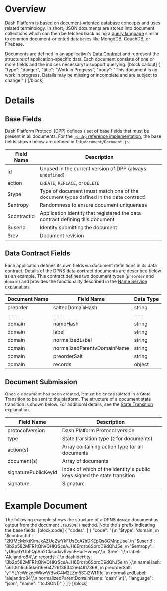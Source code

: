 # Overview

Dash Platform is based on [document-oriented database](https://en.wikipedia.org/wiki/Document-oriented_database) concepts and uses related terminology. In short, JSON documents are stored into document collections which can then be fetched back using a [query language](reference-query-syntax) similar to common document-oriented databases like MongoDB, CouchDB, or Firebase. 

Documents are defined in an application's [Data Contract](explanation-platform-protocol-data-contract) and represent the structure of application-specific data. Each document consists of one or more fields and the indices necessary to support querying.
[block:callout]
{
  "type": "danger",
  "title": "Work in Progress",
  "body": "This document is an work in progress. Details may be missing or incomplete and are subject to change."
}
[/block]
# Details

## Base Fields

Dash Platform Protocol (DPP) defines a set of base fields that must be present in all documents. For the [`js-dpp` reference implementation](https://github.com/dashevo/js-dpp/), the base fields shown below are defined in `lib/document/Document.js`.

| Field Name | Description |
| - | - |
| id | Unused in the current version of DPP (always `undefined`) |
| action | `CREATE`, `REPLACE`, or `DELETE` |
| $type | Type of document (must match one of the document types defined in the data contract) |
| $entropy | Randomness to ensure document uniqueness |
| $contractId | Application identity that registered the data contract defining this document  |
| $userId | Identity submitting the document  |
| $rev | Document revision |

## Data Contract Fields

Each application defines its own fields via document definitions in its data contract. Details of the DPNS data contract documents are described below as an example. This contract defines two document types (`preorder` and `domain`) and provides the functionality described in the [Name Service explanation](explanation-dpns).

| Document Name | Field Name | Data Type |
| - | - | - |
| preorder | saltedDomainHash | string |
| --- | --- | --- |
| domain | nameHash | string |
| domain | label | string |
| domain | normalizedLabel | string |
| domain | normalizedParentvDomainName | string |
| domain | preorderSalt | string |
| domain | records | object |

## Document Submission

Once a document has been created, it must be encapsulated in a State Transition to be sent to the platform. The structure of a document state transition is shown below. For additional details, see the [State Transition](explanation-platform-protocol-state-transition) explanation.

| Field Name | Description |
| - | - | 
| protocolVersion | Dash Platform Protocol version |
| type | State transition type (`2` for documents) |
| action(s) | Array containing action type for all documents |
| document(s) | Array of documents |
| signaturePublicKeyId | Index of which of the identity's public keys signed the state transition |
| signature | Signature |

# Example Document

The following example shows the structure of a DPNS `domain` document as output from the document `.toJSON()` method. Note the `$` prefix indicating the base fields.
[block:code]
{
  "codes": [
    {
      "code": "{\n  '$type': 'domain',\n  '$contractId': '2KfMcMxktKimJxAZUeZwYkFUsEcAZhDKEpQs8GMnpUse',\n  '$userId': 'Bb2p582MFR1tQhVQHKrScsAJH6Erqsb6SoroD9dQhJ5e',\n  '$entropy': 'yU6o6YUbhQpA52Cksudxv9vycFHunHvmvp',\n  '$rev': 1,\n  label: 'Alejandro84',\n  records: { \n    dashIdentity: 'Bb2p582MFR1tQhVQHKrScsAJH6Erqsb6SoroD9dQhJ5e'\n  },\n  nameHash: '5610616c656a616e64726f38342e64617368',\n  preorderSalt: 'yTYLYcWnzgcWkwWBwG4M2LZm5SGi2Wf1Rc',\n  normalizedLabel: 'alejandro84',\n  normalizedParentDomainName: 'dash' \n}",
      "language": "json",
      "name": ".toJSON()"
    }
  ]
}
[/block]